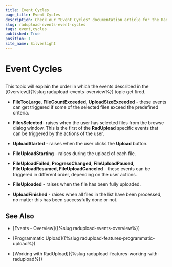 ```yaml
---
title: Event Cycles
page_title: Event Cycles
description: Check our "Event Cycles" documentation article for the RadUpload WPF control.
slug: radupload-events-event-cycles
tags: event,cycles
published: True
position: 1
site_name: Silverlight
---
```


# Event Cycles



## 

This topic will explain the order in which the events described in the [Overview]({%slug radupload-events-overview%}) topic get fired.

* __FileTooLarge__, __FileCountExceeded__, __UploadSizeExceeded__ - these events can get triggered if some of the selected files exceed the predefined criteria.

* __FilesSelected__- raises when the user has selected files from the browse dialog window. This is the first of the __RadUpload__ specific events that can be triggered by the actions of the user.

* __UploadStarted__ - raises when the user clicks the __Upload__ button.

* __FileUploadStarting__ - raises during the upload of each file.

* __FileUploadFailed, ProgressChanged, FileUploadPaused, FileUploadResumed, FileUploadCanceled__ - these events can be triggered in different order, depending on the user actions.

* __FileUploaded__ - raises when the file has been fully uploaded.

* __UploadFinished__ - raises when all files in the list have been processed, no matter this has been successfully done or not.

## See Also

 * [Events - Overview]({%slug radupload-events-overview%})

 * [Programmatic Upload]({%slug radupload-features-programmatic-upload%})

 * [Working with RadUpload]({%slug radupload-features-working-with-radupload%})
